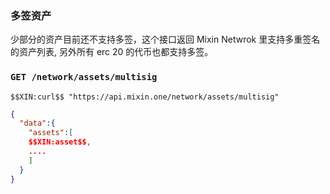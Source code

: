 ### 多签资产

少部分的资产目前还不支持多签，这个接口返回 Mixin Netwrok 里支持多重签名的资产列表, 另外所有 erc 20 的代币也都支持多签。

### `GET /network/assets/multisig` 

```
$$XIN:curl$$ "https://api.mixin.one/network/assets/multisig"
```

```json
{
  "data":{
    "assets":[  
    $$XIN:asset$$,
    ....
    ]
  }
}
```

